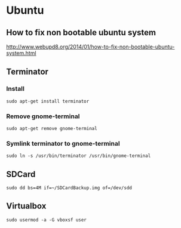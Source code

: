 # Ubuntu

## How to fix non bootable ubuntu system

http://www.webupd8.org/2014/01/how-to-fix-non-bootable-ubuntu-system.html


## Terminator

### Install

`sudo apt-get install terminator`

### Remove gnome-terminal
`sudo apt-get remove gnome-terminal`

### Symlink terminator to gnome-terminal

`sudo ln -s /usr/bin/terminator /usr/bin/gnome-terminal`


## SDCard

`sudo dd bs=4M if=~/SDCardBackup.img of=/dev/sdd`

## Virtualbox

`sudo usermod -a -G vboxsf user`
